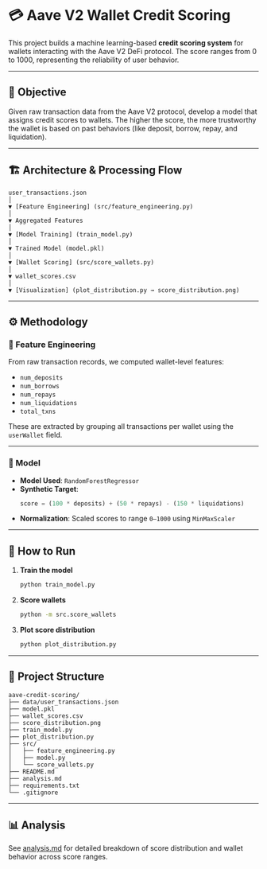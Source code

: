 # 💳 Aave V2 Wallet Credit Scoring

This project builds a machine learning-based **credit scoring system** for wallets interacting with the Aave V2 DeFi protocol. The score ranges from 0 to 1000, representing the reliability of user behavior.

---

## 🧠 Objective

Given raw transaction data from the Aave V2 protocol, develop a model that assigns credit scores to wallets. The higher the score, the more trustworthy the wallet is based on past behaviors (like deposit, borrow, repay, and liquidation).

---

## 🏗️ Architecture & Processing Flow

```
user_transactions.json
│
▼ [Feature Engineering] (src/feature_engineering.py)
│
▼ Aggregated Features
│
▼ [Model Training] (train_model.py)
│
▼ Trained Model (model.pkl)
│
▼ [Wallet Scoring] (src/score_wallets.py)
│
▼ wallet_scores.csv
│
▼ [Visualization] (plot_distribution.py → score_distribution.png)
```

---

## ⚙️ Methodology

### 🧩 Feature Engineering

From raw transaction records, we computed wallet-level features:

- `num_deposits`
- `num_borrows`
- `num_repays`
- `num_liquidations`
- `total_txns`

These are extracted by grouping all transactions per wallet using the `userWallet` field.

---

### 🤖 Model

- **Model Used**: `RandomForestRegressor`
- **Synthetic Target**:
    ```python
    score = (100 * deposits) + (50 * repays) - (150 * liquidations)
    ```
- **Normalization**: Scaled scores to range `0–1000` using `MinMaxScaler`

---

## 🚀 How to Run

1. **Train the model**
    ```bash
    python train_model.py
    ```

2. **Score wallets**
    ```bash
    python -m src.score_wallets
    ```

3. **Plot score distribution**
    ```bash
    python plot_distribution.py
    ```

---

## 📁 Project Structure

```
aave-credit-scoring/
├── data/user_transactions.json
├── model.pkl
├── wallet_scores.csv
├── score_distribution.png
├── train_model.py
├── plot_distribution.py
├── src/
│   ├── feature_engineering.py
│   ├── model.py
│   └── score_wallets.py
├── README.md
├── analysis.md
├── requirements.txt
└── .gitignore
```

---

## 📊 Analysis

See [analysis.md](./analysis.md) for detailed breakdown of score distribution and wallet behavior across score ranges.